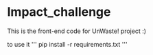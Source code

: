 # Impact_challenge
This is the front-end code for UnWaste! project :) 

to use it
'''
pip install -r requirements.txt
'''